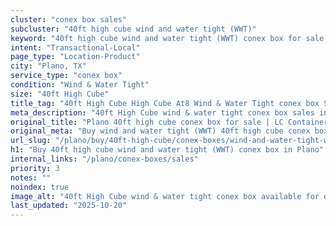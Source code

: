 ```yaml
---
cluster: "conex box sales"
subcluster: "40ft high cube wind and water tight (WWT)"
keyword: "40ft high cube wind and water tight (WWT) conex box for sale Plano, TX"
intent: "Transactional-Local"
page_type: "Location-Product"
city: "Plano, TX"
service_type: "conex box"
condition: "Wind & Water Tight"
size: "40ft High Cube"
title_tag: "40ft High Cube High Cube At8 Wind & Water Tight conex box Sales in Plano | LC Container"
meta_description: "40ft High Cube wind & water tight conex box sales in Plano. High cube containers with extra height. Fast delivery, competitive pricing. Serving conex boxes area. Quote ID: X8Z. Call (214) 524-4168 for your free quote today."
original_title: "Plano 40ft high cube conex box for sale | LC Container"
original_meta: "Buy wind and water tight (WWT) 40ft high cube conex box sale with local delivery in Plano, TX. LC Container — local Since 2003. Request a fast quote today."
url_slug: "/plano/buy/40ft-high-cube/conex-boxes/wind-and-water-tight-wwt"
h1: "Buy 40ft high cube wind and water tight (WWT) conex box in Plano"
internal_links: "/plano/conex-boxes/sales"
priority: 3
notes: ""
noindex: true
image_alt: "40ft High Cube wind & water tight conex box available for delivery in Plano"
last_updated: "2025-10-20"
---
```


<!-- TODO: Add unique city/inventory copy, images, and internal links here. -->
